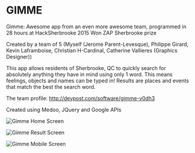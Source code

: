 # GIMME
Gimme: Awesome app from an even more awesome team, programmed in 28 hours at HackSherbrooke 2015
Won ZAP Sherbrooke prize

Created by a team of 5 (Myself (Jerome Parent-Levesque), Philippe Girard, Kevin Laframboise, Christian H-Cardinal, Catherine Vallieres (Graphics Designer))

This app allows residents of Sherbrooke, QC to quickly search for absolutely anything they have in mind using only 1 word. This means feelings, objects and names can be typed in! Results are places and events that match the best the search word.

The team profile:
http://devpost.com/software/gimme-v0dh3

Created using Medoo, JQuery and Google APIs

![Gimme Home Screen](http://www.nodynotes.com/demo_imgs/gimme_home.png)

![Gimme Result Screen](http://www.nodynotes.com/demo_imgs/gimme_result.png)

![Gimme Mobile Screen](http://www.nodynotes.com/demo_imgs/gimme_mobile.png)
